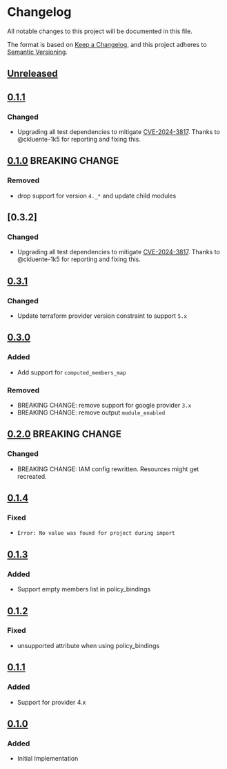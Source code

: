 # Changelog

All notable changes to this project will be documented in this file.

The format is based on [Keep a Changelog](https://keepachangelog.com/en/1.0.0/),
and this project adheres to [Semantic Versioning](https://semver.org/spec/v2.0.0.html).

## [Unreleased]

## [0.1.1]

### Changed

- Upgrading all test dependencies to mitigate [ CVE-2024-3817](https://github.com/advisories/GHSA-q64h-39hv-4cf7). Thanks to @ckluente-1k5 for reporting and fixing this.

## [0.1.0] BREAKING CHANGE

### Removed

- drop support for version `4._*` and update child modules

## [0.3.2]

### Changed

- Upgrading all test dependencies to mitigate [ CVE-2024-3817](https://github.com/advisories/GHSA-q64h-39hv-4cf7). Thanks to @ckluente-1k5 for reporting and fixing this.


## [0.3.1]

### Changed

- Update terraform provider version constraint to support `5.x`

## [0.3.0]

### Added

- Add support for `computed_members_map`

### Removed

- BREAKING CHANGE: remove support for google provider `3.x`
- BREAKING CHANGE: remove output `module_enabled`

## [0.2.0] BREAKING CHANGE

### Changed

- BREAKING CHANGE: IAM config rewritten. Resources might get recreated.

## [0.1.4]

### Fixed

- `Error: No value was found for project during import`

## [0.1.3]

### Added

- Support empty members list in policy_bindings

## [0.1.2]

### Fixed

- unsupported attribute when using policy_bindings

## [0.1.1]

### Added

- Support for provider 4.x

## [0.1.0]

### Added

- Initial Implementation

<!-- markdown-link-check-disable -->

[unreleased]: https://github.com/mineiros-io/terraform-google-secret-manager/compare/v1.0.1...HEAD
[1.0.1]: https://github.com/mineiros-io/terraform-google-secret-manager/compare/v0.3.1...v1.0.1
[1.0.0]: https://github.com/mineiros-io/terraform-google-secret-manager/compare/v0.3.1...v1.0.0
[0.3.1]: https://github.com/mineiros-io/terraform-google-secret-manager/compare/v0.3.0...v0.3.1
[0.3.0]: https://github.com/mineiros-io/terraform-google-secret-manager/compare/v0.2.0...v0.3.0
[0.2.0]: https://github.com/mineiros-io/terraform-google-secret-manager/compare/v0.1.4...v0.2.0
[0.1.4]: https://github.com/mineiros-io/terraform-google-secret-manager/compare/v0.1.3...v0.1.4
[0.1.3]: https://github.com/mineiros-io/terraform-google-secret-manager/compare/v0.1.2...v0.1.3
[0.1.2]: https://github.com/mineiros-io/terraform-google-secret-manager/compare/v0.1.1...v0.1.2
[0.1.1]: https://github.com/mineiros-io/terraform-google-secret-manager/compare/v0.1.0...v0.1.1
[0.1.0]: https://github.com/mineiros-io/terraform-google-secret-manager/releases/tag/v0.1.0

<!-- markdown-link-check-disabled -->
